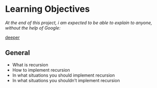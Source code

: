 # Learning Objectives
*At the end of this project, i am expected to be able to explain to anyone, without the help of Google:*

[deeper](https://s3.amazonaws.com/intranet-projects-files/holbertonschool-low_level_programming/219/a88.jpg)

## General
- What is recursion
- How to implement recursion
- In what situations you should implement recursion
- In what situations you shouldn’t implement recursion